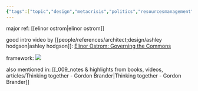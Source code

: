 ```yaml
---
{"tags":["topic","design","metacrisis","politics","resourcesmanagement","🌱"],"notestage":["🌱"],"dg-publish":true,"relevancescore":96,"created":"2024-10-06T02:42:30.065-03:00","updated":"2025-06-11T15:52:22.076-03:00","permalink":"/topics/design/commons-management/","dgPassFrontmatter":true}
---
```


major ref: [[elinor ostrom\|elinor ostrom]]

good intro video by [[people/references/architect;design/ashley hodgson\|ashley hodgson]]: [Elinor Ostrom: Governing the Commons](https://www.youtube.com/watch?v=lIvmMRzcSvM)

framework: ![](https://i.imgur.com/Kb0DeuF.jpeg)

also mentioned in: [[_009_notes & highlights from books, videos, articles/Thinking together - Gordon Brander\|Thinking together - Gordon Brander]]